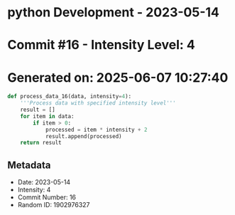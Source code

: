 ﻿# python Development - 2023-05-14
# Commit #16 - Intensity Level: 4
# Generated on: 2025-06-07 10:27:40
```python
def process_data_16(data, intensity=4):
    '''Process data with specified intensity level'''
    result = []
    for item in data:
        if item > 0:
            processed = item * intensity + 2
            result.append(processed)
    return result
```
## Metadata
- Date: 2023-05-14
- Intensity: 4
- Commit Number: 16
- Random ID: 1902976327
